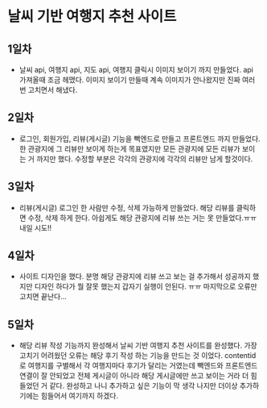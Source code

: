 # 날씨 기반 여행지 추천 사이트
## 1일차   
* 날씨 api, 여행지 api, 지도 api, 여행지 클릭시 이미지 보이기 까지 만들었다. api 가져올때 조금 헤맸다. 이미지 보이기 만들때 계속 이미지가 안나왔지만 진짜 여러번 고치면서 해냈다.

## 2일차 
* 로그인, 회원가입, 리뷰(게시글) 기능을 빽엔드로 만들고 프론트엔드 까지 만들었다. 한 관광지에 그 리뷰만 보이게 하는게 목표였지만 모든 관광지에 모든 리뷰가 보이는 거 까지만 했다. 수정할 부분은 각각의 관광지에 각각의 리뷰만 남게 할것이다.

## 3일차
* 리뷰(게시글) 로그인 한 사람만 수정, 삭제 가능하게 만들었다. 해당 리뷰를 클릭하면 수정, 삭제 하게 한다. 아쉽게도 해당 관광지에 리뷰 쓰는 거는 못 만들었다.ㅠㅠ 내일 시도!!

## 4일차 
* 사이트 디자인을 했다. 분명 해당 관광지에 리뷰 쓰고 보는 걸 추가해서 성공까지 했지만 디자인 하다가 뭘 잘못 했는지 갑자기 실행이 안된다. ㅠㅠ 마지막으로 오류만 고치면 끝난다...

## 5일차
* 해당 리뷰 작성 기능까지 완성해서 날씨 기반 여행지 추천 사이트를 완성했다. 가장 고치기 어려웠던 오류는 해당 후기 작성 하는 기능을 만드는 것 이었다. contentid로 여행지를 구별해서 각 여행지마다 후기가 달리는 거였는데 빽엔드와 프론트엔드 연결이 잘 안되었고 전체 게시글이 아니라 해당 게시글에만 쓰고 보이는 거라 더 힘들었던 거 같다. 완성하고 나니 추가하고 싶은 기능이 막 생각 나지만 더이상 추가하기에는 힘들어서 여기까지 하겠다. 